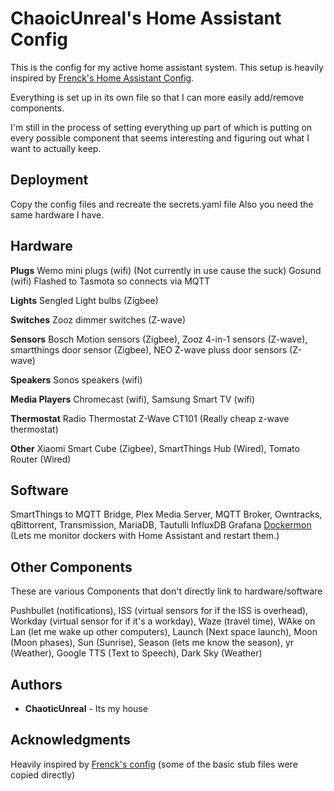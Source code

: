 # ChaoicUnreal's Home Assistant Config

This is the config for my active home assistant system.  This setup is heavily inspired by [Frenck's Home Assistant Config](https://github.com/frenck/home-assistant-config).

Everything is set up in its own file so that I can more easily add/remove components.

I'm still in the process of setting everything up part of which is putting on every possible component that seems interesting and figuring out what I want to actually keep.

## Deployment

Copy the config files and recreate the secrets.yaml file Also you need the same hardware I have.

## Hardware
   
<b>Plugs</b>
    Wemo mini plugs (wifi) (Not currently in use cause the suck)
    Gosund (wifi) Flashed to Tasmota so connects via MQTT

<b>Lights</b>
    Sengled Light bulbs (Zigbee)

<b>Switches</b>
    Zooz dimmer switches (Z-wave)

<b>Sensors</b>
   Bosch Motion sensors (Zigbee),
   Zooz 4-in-1 sensors (Z-wave),
   smartthings door sensor (Zigbee),
   NEO Z-wave pluss door sensors (Z-wave)

<b>Speakers</b>
   Sonos speakers (wifi)

<b>Media Players</b>
   Chromecast (wifi),
   Samsung Smart TV (wifi)

<b>Thermostat</b>
   Radio Thermostat Z-Wave CT101 (Really cheap z-wave thermostat)

<b>Other</b>
   Xiaomi Smart Cube (Zigbee),
   SmartThings Hub (Wired),
   Tomato Router (Wired)

## Software
   SmartThings to MQTT Bridge,
   Plex Media Server,
   MQTT Broker,
   Owntracks,
   qBittorrent,
   Transmission,
   MariaDB,
   Tautulli
   InfluxDB
   Grafana
   [Dockermon](https://philhawthorne.com/ha-dockermon-use-home-assistant-to-monitor-start-or-stop-docker-containers/) (Lets me monitor dockers with Home Assistant and restart them.)
   
## Other Components
These are various Components that don't directly link to hardware/software

   Pushbullet (notifications),
   ISS (virtual sensors for if the ISS is overhead),
   Workday (virtual sensor for if it's a workday),
   Waze (travel time),
   WAke on Lan (let me wake up other computers),
   Launch (Next space launch),
   Moon (Moon phases),
   Sun (Sunrise),
   Season (lets me know the season),
   yr (Weather),
   Google TTS (Text to Speech),
   Dark Sky (Weather)


## Authors

* **ChaoticUnreal** - Its my house

## Acknowledgments

Heavily inspired by [Frenck's config](https://github.com/frenck/home-assistant-config)  (some of the basic stub files were copied directly)